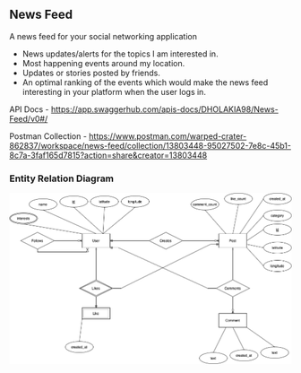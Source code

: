 ## News Feed

A news feed for your social networking application
* News updates/alerts for the topics I am interested in.
* Most happening events around my location.
* Updates or stories posted by friends.
* An optimal ranking of the events which would make the news feed interesting in your platform
when the user logs in.

  
API Docs - https://app.swaggerhub.com/apis-docs/DHOLAKIA98/News-Feed/v0#/

Postman Collection - https://www.postman.com/warped-crater-862837/workspace/news-feed/collection/13803448-95027502-7e8c-45b1-8c7a-3faf165d7815?action=share&creator=13803448

### Entity Relation Diagram
![Entity Relation Diagram](docs/News-Feed-ER.png)